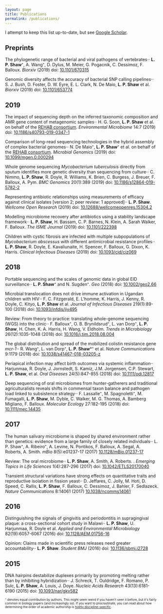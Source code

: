 ```yaml
---
layout: page
title: Publications
permalink: /publications/
---
```


I attempt to keep this list up-to-date, but see [Google Scholar](https://scholar.google.com/citations?user=oaQPy0EAAAAJ).

## Preprints

The phylogenetic range of bacterial and viral pathogens of vertebrates⋅⋅
**L. P. Shaw**⁺, A. Wang⁺, D. Dylus, M. Meier, G. Pogacnik, C. Dessimoz, F. Balloux. *Biorxiv* (2019) doi: [10.1101/670315](https://doi.org/10.1101/670315)

Genomic diversity affects the accuracy of bacterial SNP calling pipelines⋅⋅
S. J. Bush, D. Foster, D. W. Eyre, E. L. Clark, N. De Maio, **L. P. Shaw** et al. *Biorxiv* (2019) doi: [10.1101/653774](https://doi.org/10.1101/653774)


## 2019

The impact of sequencing depth on the inferred taxonomic composition and AMR gene content of metagenomic samples⋅⋅
H. G. Soon, **L. P. Shaw** et al. on behalf of the [REHAB consortium](http://modmedmicro.nsms.ox.ac.uk/rehab/). *Environmental Microbiome* 14:7 (2019) doi: [10.1186/s40793-019-0347-1](https://doi.org/10.1186/s40793-019-0347-1)

Comparison of long-read sequencing technologies in the hybrid assembly of complex bacterial genomes⋅⋅
N. De Maio⁺, **L. P. Shaw**⁺ et al. on behalf of the [REHAB consortium](http://modmedmicro.nsms.ox.ac.uk/rehab/). *Microbial Genomics* (2019) doi: [10.1099/mgen.0.000294](https://doi.org/10.1099/mgen.0.000294)

Whole genome sequencing *Mycobacterium tuberculosis* directly from sputum identifies more genetic diversity than sequencing from culture⋅⋅
C. Nimmo, **L. P. Shaw**, R. Doyle, R. Williams, K. Brien, C. Burgess, J. Breuer, F. Balloux, A. Pym. *BMC Genomics* 20(1):389 (2019) doi: [10.1186/s12864-019-5782-2](https://doi.org/10.1186/s12864-019-5782-2)

Representing antibiotic relationships using measurements of efficacy against clinical isolates [version 2; peer review: 1 approved]⋅⋅
**L. P. Shaw**. *Wellcome Open Research* (2019) doi: [10.12688/wellcomeopenres.15304.2](https://doi.org/10.1186/s12864-019-5782-2)

Modelling microbiome recovery after antibiotics using a stability landscape framework⋅⋅
**L. P. Shaw**, H. Bassam, C. P. Barnes, N. Klein, A. Sarah Walker, F. Balloux. *The ISME Journal* (2019) doi: [10.1101/222398](https://doi.org/10.1101/222398)

Children with cystic fibrosis are infected with multiple subpopulations of *Mycobacterium abscessus* with different antimicrobial resistance profiles⋅⋅
**L. P. Shaw**, R. Doyle, E. Kavaliunaite, H. Spencer, F. Balloux, G. Dixon, K. Harris. *Clinical Infectious Diseases* (2019) doi: [10.1093/cid/ciz069](https://doi.org/10.1093/cid/ciz069)


## 2018

Portable sequencing and the scales of genomic data in global EID surveillance⋅⋅
**L. P. Shaw**⁺ and N. Sugden⁺. *Geo* (2018) doi: [10.1002/geo2.66](https://doi.org/10.1002/geo2.66)

Microbial translocation does not drive immune activation in Ugandan children with HIV⋅⋅
F. C. Fitzgerald, E. L'homme, K. Harris, J. Kenny, R. Doyle, C. Kityo, **L. P. Shaw** et al. *Journal of Infectious Diseases* 219(1):89-100 (2018) doi: [10.1093/infdis/jiy495](https://doi.org/10.1093/infdis/jiy495)

Review: From theory to practice: translating whole-genome sequencing (WGS) into the clinic⋅⋅
F. Balloux⁺, O. B. Brynildsrud⁺, L. van Dorp⁺, **L. P. Shaw**, H. Chen,  K. A. Harris, H. Wang, V. Eldholm. *Trends in Microbiology* 26(12):1035-1048 (2018) doi: [10.1016/j.tim.2018.08.004](https://doi.org/10.1016/j.tim.2018.08.004)

The global distribution and spread of the mobilized colistin resistance gene *mcr-1*⋅⋅
R. Wang⁺, L. van Dorp⁺, **L. P. Shaw***⁺ et al. *Nature Communications* 9:1179 (2018) doi: [10.1038/s41467-018-03205-z](https://doi.org/10.1038/s41467-018-03205-z)

Periapical infection may affect birth outcomes via systemic inflammation⋅⋅
Harjunmaa, R. Doyle, J. Jornstedt, S. Kamiz, J.M. Jorgensen, C.P. Stewart, **L. P. Shaw**, et al. *Oral Diseases* 24(5):847-855 (2018) doi: [10.1111/odi.12817](https://doi.org/10.1111/odi.12817)

Deep sequencing of oral microbiomes from hunter-gatherers and traditional agriculturalists reveals shifts in commensal taxon balance and pathogen load linked to subsistence strategy⋅⋅
F. Lassalle⁺, M. Spagnoletti⁺, M. Fumagalli, **L. P. Shaw**, M. Dyble, C. Walker, M. G. Thomas, A. Bamberg Migliano, F. Balloux. *Molecular Ecology* 27:182-195 (2018) doi: [10.1111/mec.14435](https://doi.org/10.1111/mec.14435)


## 2017

 The human salivary microbiome is shaped by shared environment rather than genetics: evidence from a large family of closely related individuals⋅⋅
 L. P. Shaw⁺, A. Ribeiro⁺, A. Levine, N. Pontikos, F. Balloux, A. Segal, A. Roberts, A. Smith. *mBio* 8(5):e01237-17 (2017) [10.1128/mBio.01237-17](https://doi.org/10.1128/mBio.01237-17)

Review: The oral microbiome⋅⋅
**L. P. Shaw**, A. Smith, A. Roberts. . *Emerging Topics in Life Sciences* 1(4):287-296 (2017) doi: [10.1042/ETLS20170040](https://doi.org/10.1042/ETLS20170040)

Transient structural variations have strong effects on quantitative traits and reproductive isolation in fission yeast⋅⋅
D. Jeffares, C. Jolly, M. Hoti, D. Speed, C. Rallis, **L. P. Shaw**, F. Balloux, C. Dessimoz, J. Bahler, F. Sedlazeck. *Nature Communications* 8:14061 (2017) [10.1038/ncomms14061](https://doi.org/10.1038/ncomms14061)

## 2016

Distinguishing the signals of gingivitis and periodontitis in supragingival plaque: a cross-sectional cohort study in Malawi⋅⋅
**L. P. Shaw**, U. Harjunmaa, R. Doyle et al. *Applied and Environmental Microbiology* 82(19):6057-6067 (2016) doi: [10.1128/AEM.01756-16](https://doi.org/10.1128/AEM.01756-16)

Opinion: Claims made in scientific press releases need greater accountability⋅⋅
**L. P. Shaw**. *Student BMJ* (2016) doi: [10.1136/sbmj.i2728](https://doi.org/10.1136/sbmj.i2728)

## 2015

DNA hairpins destabilize duplexes primarily by promoting melting rather than by inhibiting hybridization⋅⋅
J. Schreck, T. Ouldridge, F. Romano, P. Sulc, **L. P. Shaw**, A. Louis, J. Doye. *Nucleic Acids Research* 43(13):6181-6190 (2015) doi: [10.1093/nar/gkv582](https://doi.org/10.1093/nar/gkv582)

<font size="1">⁺ denotes equal contribution by authors. This might seem weird if you haven't seen it before, but it's fairly common in biology papers (and increasingly so). If you want to procrastinate, you can read about how determining the order of academic authorship is <a href="https://en.wikipedia.org/wiki/Academic_authorship#Order_of_authors_in_a_list">highly discipline-specific</a>. </font>
